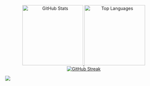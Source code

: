 <div align="center">

  <a href="https://github.com/DaviLanna/github-readme-stats">
    <img src="https://github-readme-stats.vercel.app/api?username=DaviLanna&show_icons=true&locale=pt-BR&theme=dracula&rank_icon=github" alt="GitHub Stats" height="195" />
  </a>

  <a href="https://github.com/DaviLanna/github-readme-stats">
    <img src="https://github-readme-stats.vercel.app/api/top-langs/?username=DaviLanna&langs_count=8&theme=dracula&locale=pt-BR" alt="Top Languages" height="195" />
  </a>

</div>

<div align="center">
  <a href="https://git.io/streak-stats">
    <img src="https://github-readme-streak-stats.herokuapp.com/?user=DaviLanna&theme=dracula&locale=pt_BR&card_width=500" alt="GitHub Streak" />
  </a>
</div>

![](https://komarev.com/ghpvc/?username=DaviLanna)
